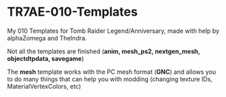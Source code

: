 # TR7AE-010-Templates
My 010 Templates for Tomb Raider Legend/Anniversary, made with help by alphaZomega and TheIndra.

Not all the templates are finished (**anim, mesh_ps2, nextgen_mesh, objectdtpdata, savegame**)

The **mesh** template works with the PC mesh format (**GNC**) and allows you to do many things that can help you with modding (changing texture IDs, MaterialVertexColors, etc)
